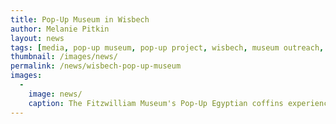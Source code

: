 ```yaml
---
title: Pop-Up Museum in Wisbech
author: Melanie Pitkin
layout: news
tags: [media, pop-up museum, pop-up project, wisbech, museum outreach, coffins, ancient egypt]
thumbnail: /images/news/
permalink: /news/wisbech-pop-up-museum
images:
  -
    image: news/
    caption: The Fitzwilliam Museum's Pop-Up Egyptian coffins experience in Wetherspoons, Wisbech.
---
```

